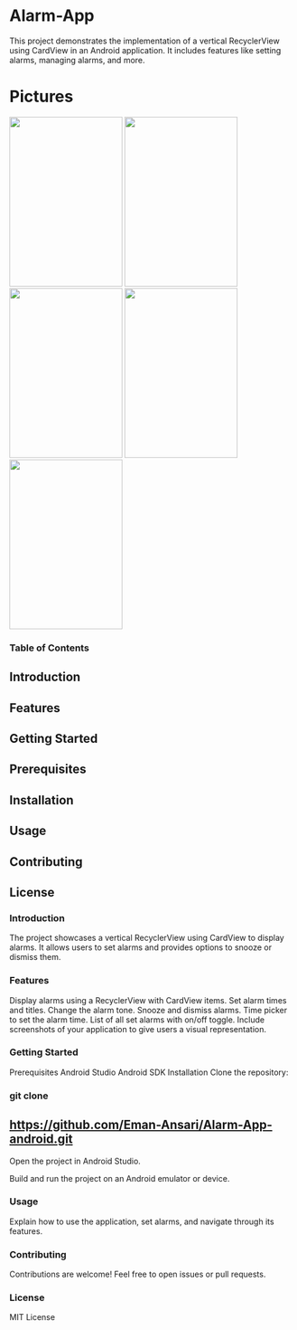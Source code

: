 # Alarm-App
This project demonstrates the implementation of a vertical RecyclerView using CardView in an Android application.
It includes features like setting alarms, managing alarms, and more.

# Pictures
<img src="https://github.com/Eman-Ansari/Alarm-App/assets/142986181/157176c8-0801-4fec-a75a-0a541e046621" width=200 height=300>
<img src="https://github.com/Eman-Ansari/Alarm-App/assets/142986181/83877a8c-ca74-4ebf-87d1-d5e073a6371c" width=200 height=300>
<img src="https://github.com/Eman-Ansari/Alarm-App/assets/142986181/19ab2e88-7f0b-4009-927b-4b627d17069f" width=200 height=300>
<img src="https://github.com/Eman-Ansari/Alarm-App/assets/142986181/8044673c-ffe4-491a-9f25-cfca7f60c5fb" width=200 height=300>
<img src="https://github.com/Eman-Ansari/Alarm-App/assets/142986181/64e9e629-cb80-4565-8b34-87f99bbd386c" width=200 height=300>

### Table of Contents
## Introduction
## Features
## Getting Started
## Prerequisites
## Installation
## Usage
## Contributing
## License

### Introduction
The project showcases a vertical RecyclerView using CardView to display alarms. It allows users to set alarms and provides options to snooze or dismiss them.

### Features
Display alarms using a RecyclerView with CardView items.
Set alarm times and titles.
Change the alarm tone.
Snooze and dismiss alarms.
Time picker to set the alarm time.
List of all set alarms with on/off toggle.
Include screenshots of your application to give users a visual representation.

### Getting Started
Prerequisites
Android Studio
Android SDK
Installation
Clone the repository:

### git clone 
## https://github.com/Eman-Ansari/Alarm-App-android.git
Open the project in Android Studio.

Build and run the project on an Android emulator or device.

### Usage
Explain how to use the application, set alarms, and navigate through its features.

### Contributing
Contributions are welcome! Feel free to open issues or pull requests.

### License
MIT License
